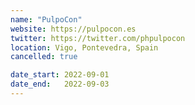 ```yaml
---
name: "PulpoCon"
website: https://pulpocon.es
twitter: https://twitter.com/phpulpocon
location: Vigo, Pontevedra, Spain
cancelled: true

date_start: 2022-09-01
date_end:   2022-09-03
---
```

